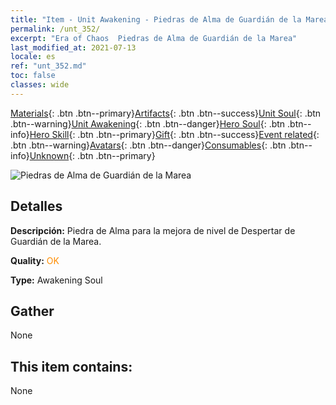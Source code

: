 ```yaml
---
title: "Item - Unit Awakening - Piedras de Alma de Guardián de la Marea"
permalink: /unt_352/
excerpt: "Era of Chaos  Piedras de Alma de Guardián de la Marea"
last_modified_at: 2021-07-13
locale: es
ref: "unt_352.md"
toc: false
classes: wide
---
```

 [Materials](/ItemsES/){: .btn .btn--primary}[Artifacts](/ItemsES/Artifacts/){: .btn .btn--success}[Unit Soul](/ItemsES/UnitSoul/){: .btn .btn--warning}[Unit Awakening](/ItemsES/UnitAwakening/){: .btn .btn--danger}[Hero Soul](/ItemsES/HeroSoul/){: .btn .btn--info}[Hero Skill](/ItemsES/HeroSkill/){: .btn .btn--primary}[Gift](/ItemsES/Gift/){: .btn .btn--success}[Event related](/ItemsES/Events/){: .btn .btn--warning}[Avatars](/ItemsES/Avatars/){: .btn .btn--danger}[Consumables](/ItemsES/Consumables/){: .btn .btn--info}[Unknown](/ItemsES/Unknown/){: .btn .btn--primary}

 ![Piedras de Alma de Guardián de la Marea](/images/u/tia_yurenyongshi.jpg)

## Detalles
 **Descripción:** Piedra de Alma para la mejora de nivel de Despertar de Guardián de la Marea.

 **Quality:** <span style="color: #FF8C00">OK</span>

 **Type:** Awakening Soul

## Gather

  None

## This item contains:

  None

